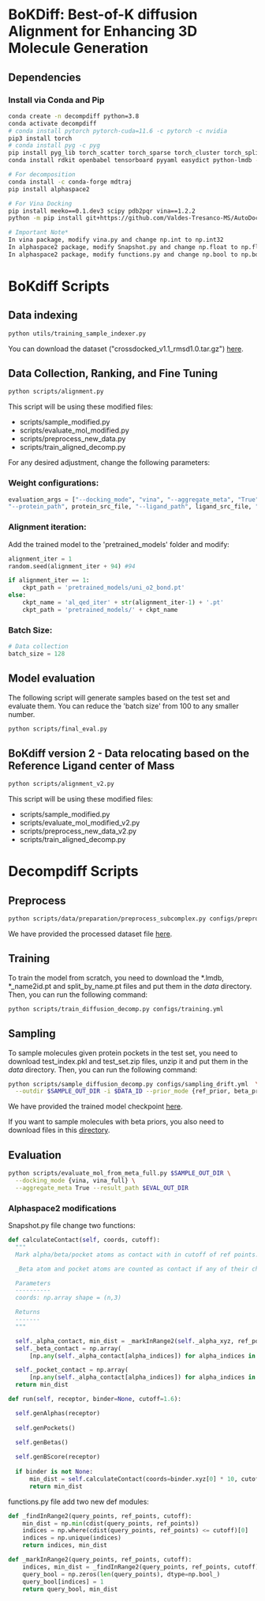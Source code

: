# BoKDiff: Best-of-K diffusion Alignment for Enhancing 3D Molecule Generation


## Dependencies
### Install via Conda and Pip
```bash
conda create -n decompdiff python=3.8
conda activate decompdiff
# conda install pytorch pytorch-cuda=11.6 -c pytorch -c nvidia
pip3 install torch
# conda install pyg -c pyg
pip install pyg_lib torch_scatter torch_sparse torch_cluster torch_spline_conv -f https://data.pyg.org/whl/torch-2.4.0+cu124.html
conda install rdkit openbabel tensorboard pyyaml easydict python-lmdb -c conda-forge

# For decomposition
conda install -c conda-forge mdtraj
pip install alphaspace2

# For Vina Docking
pip install meeko==0.1.dev3 scipy pdb2pqr vina==1.2.2 
python -m pip install git+https://github.com/Valdes-Tresanco-MS/AutoDockTools_py3

# Important Note*
In vina package, modify vina.py and change np.int to np.int32
In alphaspace2 package, modify Snapshot.py and change np.float to np.float64 (line 145)
In alphaspace2 package, modify functions.py and change np.bool to np.bool_ (line 449)
```
# BoKdiff Scripts
## Data indexing
```bash
python utils/training_sample_indexer.py
```
You can download the dataset ("crossdocked_v1.1_rmsd1.0.tar.gz") [here](https://drive.google.com/drive/folders/1j21cc7-97TedKh_El5E34yI8o5ckI7eK).

## Data Collection, Ranking, and Fine Tuning
```bash
python scripts/alignment.py
```
This script will be using these modified files:
- scripts/sample_modified.py
- scripts/evaluate_mol_modified.py
- scripts/preprocess_new_data.py
- scripts/train_aligned_decomp.py

For any desired adjustment, change the following parameters:
### Weight configurations:
``` python
evaluation_args = ["--docking_mode", "vina", "--aggregate_meta", "True", "--result_path", "./eval_temp",
"--protein_path", protein_src_file, "--ligand_path", ligand_src_file, "--weights", "1,0,0"] #qed,sa,vina
```
### Alignment iteration:
Add the trained model to the 'pretrained_models' folder and modify:
```python
alignment_iter = 1
random.seed(alignment_iter + 94) #94

if alignment_iter == 1:
    ckpt_path = 'pretrained_models/uni_o2_bond.pt'
else:
    ckpt_name = 'al_qed_iter' + str(alignment_iter-1) + '.pt'
    ckpt_path = 'pretrained_models/' + ckpt_name
```
### Batch Size:
``` python
# Data collection
batch_size = 128
```
## Model evaluation
The following script will generate samples based on the test set and evaluate them. You can reduce the 'batch size' from 100 to any smaller number.
```bash
python scripts/final_eval.py
```
## BoKdiff version 2 - Data relocating based on the Reference Ligand center of Mass
```bash
python scripts/alignment_v2.py
```
This script will be using these modified files:
- scripts/sample_modified.py
- scripts/evaluate_mol_modified_v2.py
- scripts/preprocess_new_data_v2.py
- scripts/train_aligned_decomp.py


# Decompdiff Scripts
## Preprocess 
```bash
python scripts/data/preparation/preprocess_subcomplex.py configs/preprocessing/crossdocked.yml
```
We have provided the processed dataset file [here](https://drive.google.com/drive/folders/1z74dKcDKQbwpo8Uf8EJpGi12T4GCD8_Z?usp=share_link).

## Training
To train the model from scratch, you need to download the *.lmdb, *_name2id.pt and split_by_name.pt files and put them in the _data_ directory. Then, you can run the following command:
```bash
python scripts/train_diffusion_decomp.py configs/training.yml
```

## Sampling
To sample molecules given protein pockets in the test set, you need to download test_index.pkl and test_set.zip files, unzip it and put them in the _data_ directory. Then, you can run the following command:
```bash
python scripts/sample_diffusion_decomp.py configs/sampling_drift.yml  \
  --outdir $SAMPLE_OUT_DIR -i $DATA_ID --prior_mode {ref_prior, beta_prior}
```
We have provided the trained model checkpoint [here](https://drive.google.com/drive/folders/1JAB5pp25rEM5Wt-i373_rrAyTsLvAACZ?usp=share_link).

If you want to sample molecules with beta priors, you also need to download files in this [directory](https://drive.google.com/drive/folders/1QOQOuDxdKkipYygZU9OIQUXqV9C28J5O?usp=share_link).

## Evaluation
```bash
python scripts/evaluate_mol_from_meta_full.py $SAMPLE_OUT_DIR \
  --docking_mode {vina, vina_full} \
  --aggregate_meta True --result_path $EVAL_OUT_DIR
```

### Alphaspace2 modifications
Snapshot.py file change two functions:
```python
def calculateContact(self, coords, cutoff):
  """
  Mark alpha/beta/pocket atoms as contact with in cutoff of ref points.

  _Beta atom and pocket atoms are counted as contact if any of their child alpha atoms is in contact.

  Parameters
  ----------
  coords: np.array shape = (n,3)

  Returns
  -------
  """

  self._alpha_contact, min_dist = _markInRange2(self._alpha_xyz, ref_points=coords, cutoff=cutoff)
  self._beta_contact = np.array(
      [np.any(self._alpha_contact[alpha_indices]) for alpha_indices in self._beta_alpha_index_list])

  self._pocket_contact = np.array(
      [np.any(self._alpha_contact[alpha_indices]) for alpha_indices in self._pocket_alpha_index_list])
  return min_dist

def run(self, receptor, binder=None, cutoff=1.6):

  self.genAlphas(receptor)
  
  self.genPockets()

  self.genBetas()
  
  self.genBScore(receptor)
  
  if binder is not None:
      min_dist = self.calculateContact(coords=binder.xyz[0] * 10, cutoff=cutoff)
      return min_dist
```
functions.py file add two new def modules:
```python
def _findInRange2(query_points, ref_points, cutoff):
    min_dist = np.min(cdist(query_points, ref_points))
    indices = np.where(cdist(query_points, ref_points) <= cutoff)[0]
    indices = np.unique(indices)
    return indices, min_dist

def _markInRange2(query_points, ref_points, cutoff):
    indices, min_dist = _findInRange2(query_points, ref_points, cutoff)
    query_bool = np.zeros(len(query_points), dtype=np.bool_)
    query_bool[indices] = 1
    return query_bool, min_dist
```
<!-- ### Continue running when ssh closes
nohup python ./scripts/alignment.py &
nohup python ./scripts/final_eval.py & -->

